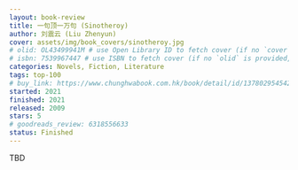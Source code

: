 ```yaml
---
layout: book-review
title: 一句顶一万句 (Sinotheroy)
author: 刘震云 (Liu Zhenyun)
cover: assets/img/book_covers/sinotheroy.jpg
# olid: OL43499941M # use Open Library ID to fetch cover (if no `cover` is provided)
# isbn: 7539967447 # use ISBN to fetch cover (if no `olid` is provided, dashes are optional)
categories: Novels, Fiction, Literature
tags: top-100
# buy_link: https://www.chunghwabook.com.hk/book/detail/id/1378029545429738599
started: 2021
finished: 2021
released: 2009
stars: 5
# goodreads_review: 6318556633
status: Finished
---
```


TBD